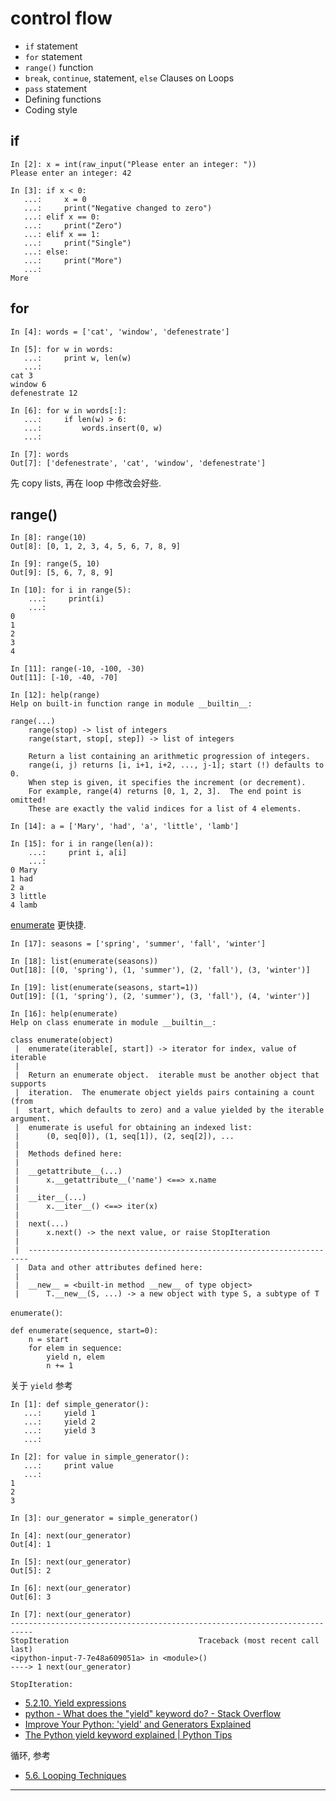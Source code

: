 # control flow

- `if` statement
- `for` statement
- `range()` function
- `break`, `continue`, statement, `else` Clauses on Loops
- `pass` statement
- Defining functions
- Coding style

## if

```
In [2]: x = int(raw_input("Please enter an integer: "))
Please enter an integer: 42

In [3]: if x < 0:
   ...:     x = 0
   ...:     print("Negative changed to zero")
   ...: elif x == 0:
   ...:     print("Zero")
   ...: elif x == 1:
   ...:     print("Single")
   ...: else:
   ...:     print("More")
   ...:
More
```

## for

```
In [4]: words = ['cat', 'window', 'defenestrate']

In [5]: for w in words:
   ...:     print w, len(w)
   ...:
cat 3
window 6
defenestrate 12

In [6]: for w in words[:]:
   ...:     if len(w) > 6:
   ...:         words.insert(0, w)
   ...:

In [7]: words
Out[7]: ['defenestrate', 'cat', 'window', 'defenestrate']
```

先 copy lists, 再在 loop 中修改会好些.

## range()

```
In [8]: range(10)
Out[8]: [0, 1, 2, 3, 4, 5, 6, 7, 8, 9]

In [9]: range(5, 10)
Out[9]: [5, 6, 7, 8, 9]

In [10]: for i in range(5):
    ...:     print(i)
    ...:
0
1
2
3
4

In [11]: range(-10, -100, -30)
Out[11]: [-10, -40, -70]

In [12]: help(range)
Help on built-in function range in module __builtin__:

range(...)
    range(stop) -> list of integers
    range(start, stop[, step]) -> list of integers

    Return a list containing an arithmetic progression of integers.
    range(i, j) returns [i, i+1, i+2, ..., j-1]; start (!) defaults to 0.
    When step is given, it specifies the increment (or decrement).
    For example, range(4) returns [0, 1, 2, 3].  The end point is omitted!
    These are exactly the valid indices for a list of 4 elements.

In [14]: a = ['Mary', 'had', 'a', 'little', 'lamb']

In [15]: for i in range(len(a)):
    ...:     print i, a[i]
    ...:
0 Mary
1 had
2 a
3 little
4 lamb
```

[enumerate](https://docs.python.org/2.7/library/functions.html#enumerate) 更快捷.

```
In [17]: seasons = ['spring', 'summer', 'fall', 'winter']

In [18]: list(enumerate(seasons))
Out[18]: [(0, 'spring'), (1, 'summer'), (2, 'fall'), (3, 'winter')]

In [19]: list(enumerate(seasons, start=1))
Out[19]: [(1, 'spring'), (2, 'summer'), (3, 'fall'), (4, 'winter')]

In [16]: help(enumerate)
Help on class enumerate in module __builtin__:

class enumerate(object)
 |  enumerate(iterable[, start]) -> iterator for index, value of iterable
 |
 |  Return an enumerate object.  iterable must be another object that supports
 |  iteration.  The enumerate object yields pairs containing a count (from
 |  start, which defaults to zero) and a value yielded by the iterable argument.
 |  enumerate is useful for obtaining an indexed list:
 |      (0, seq[0]), (1, seq[1]), (2, seq[2]), ...
 |
 |  Methods defined here:
 |
 |  __getattribute__(...)
 |      x.__getattribute__('name') <==> x.name
 |
 |  __iter__(...)
 |      x.__iter__() <==> iter(x)
 |
 |  next(...)
 |      x.next() -> the next value, or raise StopIteration
 |
 |  ----------------------------------------------------------------------
 |  Data and other attributes defined here:
 |
 |  __new__ = <built-in method __new__ of type object>
 |      T.__new__(S, ...) -> a new object with type S, a subtype of T
```

`enumerate()`:

```
def enumerate(sequence, start=0):
    n = start
    for elem in sequence:
        yield n, elem
        n += 1
```

关于 `yield` 参考

```
In [1]: def simple_generator():
   ...:     yield 1
   ...:     yield 2
   ...:     yield 3
   ...:

In [2]: for value in simple_generator():
   ...:     print value
   ...:
1
2
3

In [3]: our_generator = simple_generator()

In [4]: next(our_generator)
Out[4]: 1

In [5]: next(our_generator)
Out[5]: 2

In [6]: next(our_generator)
Out[6]: 3

In [7]: next(our_generator)
---------------------------------------------------------------------------
StopIteration                             Traceback (most recent call last)
<ipython-input-7-7e48a609051a> in <module>()
----> 1 next(our_generator)

StopIteration:
```

- [5.2.10. Yield expressions](https://docs.python.org/2.7/reference/expressions.html#yield-expressions)
- [python - What does the "yield" keyword do? - Stack Overflow](https://stackoverflow.com/questions/231767/what-does-the-yield-keyword-do)
- [Improve Your Python: 'yield' and Generators Explained](https://jeffknupp.com/blog/2013/04/07/improve-your-python-yield-and-generators-explained/)
- [The Python yield keyword explained | Python Tips](https://pythontips.com/2013/09/29/the-python-yield-keyword-explained/)

循环, 参考

- [5.6. Looping Techniques](https://docs.python.org/2.7/tutorial/datastructures.html#looping-techniques)

---
